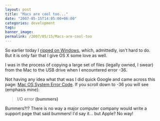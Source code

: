 ```yaml
---
layout: post
title: "Macs are cool too..."
date: "2007-05-15T14:05:00+06:00"
categories: development 
tags: 
banner_image: 
permalink: /2007/05/15/Macs-are-cool-too
---
```


So earlier today I <a href="http://ray.camdenfamily.com/index.cfm/2007/5/15/Coolest-Windows-Feature-Ever">ripped on Windows</a>, which, admittedly, isn't hard to do. But it is only fair that I give OS X some love as well. 

I was in the process of copying a large set of files (legally owned, I swear) from the Mac to the USB drive when I encountered error -36. 

Not having any idea what that was I did quick Google and came across this page: <a href="http://docs.info.apple.com/article.html?artnum=9805">Mac  OS System Error Code</a>. If you scroll down to -36 you will see (emphasis mine):

<blockquote>
I/O error <b>(bummers)</b>
</blockquote>

Bummers?!? There is no way a major computer company would write a support page that said bummers! I'd say it... but Apple? No way!